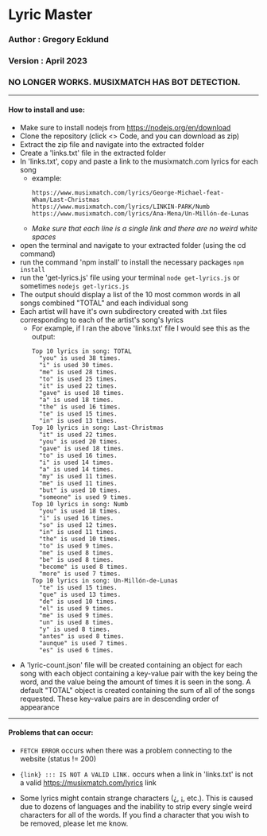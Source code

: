 # Lyric Master

### Author : Gregory Ecklund

### Version : April 2023

### NO LONGER WORKS. MUSIXMATCH HAS BOT DETECTION.

-------------

#### How to install and use:
  * Make sure to install nodejs from https://nodejs.org/en/download
  * Clone the repository (click <> Code, and you can download as zip)
  * Extract the zip file and navigate into the extracted folder
  * Create a 'links.txt' file in the extracted folder
  * In 'links.txt', copy and paste a link to the musixmatch.com lyrics for each song
    * example:
      ```
      https://www.musixmatch.com/lyrics/George-Michael-feat-Wham/Last-Christmas
      https://www.musixmatch.com/lyrics/LINKIN-PARK/Numb
      https://www.musixmatch.com/lyrics/Ana-Mena/Un-Millón-de-Lunas
      ```
    * *Make sure that each line is a single link and there are no weird white spaces*
  * open the terminal and navigate to your extracted folder (using the cd command)
  * run the command 'npm install' to install the necessary packages
    ```npm install```
  * run the 'get-lyrics.js' file using your terminal
    ```node get-lyrics.js```
    or sometimes
    ```nodejs get-lyrics.js```
  * The output should display a list of the 10 most common words in all songs combined "TOTAL" and each individual song
  * Each artist will have it's own subdirectory created with .txt files corresponding to each of the artist's song's lyrics
    * For example, if I ran the above 'links.txt' file I would see this as the output:
      ```
      Top 10 lyrics in song: TOTAL
        "you" is used 38 times.
        "i" is used 30 times.
        "me" is used 28 times.
        "to" is used 25 times.
        "it" is used 22 times.
        "gave" is used 18 times.
        "a" is used 18 times.
        "the" is used 16 times.
        "te" is used 15 times.
        "in" is used 13 times.
      Top 10 lyrics in song: Last-Christmas
        "it" is used 22 times.
        "you" is used 20 times.
        "gave" is used 18 times.
        "to" is used 16 times.
        "i" is used 14 times.
        "a" is used 14 times.
        "my" is used 11 times.
        "me" is used 11 times.
        "but" is used 10 times.
        "someone" is used 9 times.
      Top 10 lyrics in song: Numb
        "you" is used 18 times.
        "i" is used 16 times.
        "so" is used 12 times.
        "in" is used 11 times.
        "the" is used 10 times.
        "to" is used 9 times.
        "me" is used 8 times.
        "be" is used 8 times.
        "become" is used 8 times.
        "more" is used 7 times.
      Top 10 lyrics in song: Un-Millón-de-Lunas
        "te" is used 15 times.
        "que" is used 13 times.
        "de" is used 10 times.
        "el" is used 9 times.
        "me" is used 9 times.
        "un" is used 8 times.
        "y" is used 8 times.
        "antes" is used 8 times.
        "aunque" is used 7 times.
        "es" is used 6 times.
      ```
  * A 'lyric-count.json' file will be created containing an object for each song with each object containing a key-value pair with the key being the word, and the value being the amount of times it is seen in the song. A default "TOTAL" object is created containing the sum of all of the songs requested. These key-value pairs are in descending order of appearance

-------------

#### Problems that can occur:
  - ```FETCH ERROR```
    occurs when there was a problem connecting to the website (status != 200)

  - ```{link} ::: IS NOT A VALID LINK.```
    occurs when a link in 'links.txt' is not a valid https://musixmatch.com/lyrics link
  
  - Some lyrics might contain strange characters (¿, ¡, etc.). This is caused due to dozens of languages and the inability to strip every single weird characters for all of the words. If you find a character that you wish to be removed, please let me know.  

